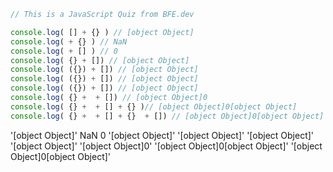 ```js
// This is a JavaScript Quiz from BFE.dev

console.log( [] + {} ) // [object Object]
console.log( + {} ) // NaN
console.log( + [] ) // 0
console.log( {} + []) // [object Object]
console.log( ({}) + []) // [object Object]
console.log( ({}) + []) // [object Object]
console.log( ({}) + []) // [object Object]
console.log( {} +  + []) // [object Object]0
console.log( {} +  + [] + {} )// [object Object]0[object Object]
console.log( {} +  + [] + {}  + []) // [object Object]0[object Object]

```
'[object Object]'
NaN
0
'[object Object]'
'[object Object]'
'[object Object]'
'[object Object]'
'[object Object]0'
'[object Object]0[object Object]'
'[object Object]0[object Object]'

